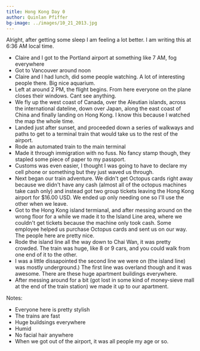 ```yaml
---
title: Hong Kong Day 0
author: Quinlan Pfiffer
bg-image: ../images/10_21_2013.jpg
---
```

Alright, after getting some sleep I am feeling a lot better. I am writing this
at 6:36 AM local time.

* Claire and I got to the Portland airport at something like 7 AM, fog everywhere
* Got to Vancouver around noon
* Claire and I had lunch, did some people watching. A lot of interesting people
  there. Big nice aquarium.
* Left at around 2 PM, the flight begins. From here everyone on the plane closes
  their windows. Cant see anything.
* We fly up the west coast of Canada, over the Aleutian islands, across the
  international dateline, down over Japan, along the east coast of China and
  finally landing on Hong Kong. I know this because I watched the map the whole
  time.
* Landed just after sunset, and proceeded down a series of walkways and paths to
  get to a terminal train that would take us to the rest of the airport.
* Rode an automated train to the main terminal
* Made it through immigration with no fuss. No fancy stamp though, they stapled
  some piece of paper to my passport.
* Customs was even easier, I thought I was going to have to declare my cell
  phone or something but they just waved us through.
* Next began our train adventure. We didn't get Octopus cards right away because
  we didn't have any cash (almost all of the octopus machines take cash only)
and instead got two group tickets leaving the Hong Kong airport for  $16.00 USD.
We ended up only needing one so I'll use the other when we leave.
* Got to the Hong Kong island termianal, and after messing around on the wrong
  floor for a while we made it to the Island Line area, where we couldn't get
tickets because the machine only took cash. Some employee helped us purchase
Octopus cards and sent us on our way. The people here are pretty nice.
* Rode the island line all the way down to Chai Wan, it was pretty crowded. The
  train was huge, like 8 or 9 cars, and you could walk from one end of it to the
other.
* I was a little dissapointed the second line we were on (the island line) was
  mostly underground.) The first line was overland though and it was awesome.
There are these huge apartment buildings everywhere.
* After messing around for a bit (got lost in some kind of money-sieve mall at
  the end of the train station) we made it up to our apartment.

Notes:

* Everyone here is pretty stylish
* The trains are fast
* Huge buildsings everywhere
* Humid
* No facial hair anywhere
* When we got out of the airport, it was all people my age or so.
